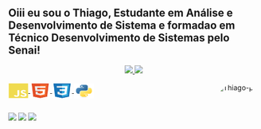 ## Oiii eu sou o Thiago, Estudante em Análise e Desenvolvimento de Sistema e formadao em Técnico Desenvolvimento de Sistemas pelo Senai!

<div align="center">
  <a href="https://github.com/Thiagopedro99">
  <img height="150em" src="https://github-readme-stats.vercel.app/api?username=thiagopedro99&show_icons=true&theme=dracula&include_all_commits=true&count_private=true"/>
  <img height="150em" src="https://github-readme-stats.vercel.app/api/top-langs/?username=Thiagopedro99&layout=compact&langs_count=7&theme=dracula"/>
</div>

<div style="display: inline_block"><br>
  <img align="center" alt="Thiago-Js" height="30" width="40" src="https://raw.githubusercontent.com/devicons/devicon/master/icons/javascript/javascript-plain.svg">
  <img align="center" alt="Thiago-HTML" height="30" width="40" src="https://raw.githubusercontent.com/devicons/devicon/master/icons/html5/html5-original.svg">
  <img align="center" alt="Thiago-CSS" height="30" width="40" src="https://raw.githubusercontent.com/devicons/devicon/master/icons/css3/css3-original.svg">
  <img align="center" alt="Thiago-Python" height="30" width="40" src="https://raw.githubusercontent.com/devicons/devicon/master/icons/python/python-original.svg">
  
  <img align="right" alt="Thiago-pic" height="150" style="border-radius:90px;" src="https://avatars.githubusercontent.com/u/69489913?v=4">
</div>
  
  ##
 
<div> 
  
  <a href="https://www.instagram.com/thsilva999" target="_blank"><img src="https://img.shields.io/badge/-Instagram-%23E4405F?style=for-the-badge&logo=instagram&logoColor=white" target="_blank"></a>
  <a href = "mailto:thiago.gefa@gmail.com"><img src="https://img.shields.io/badge/-Gmail-%23333?style=for-the-badge&logo=gmail&logoColor=white" target="_blank"></a>
  <a href="https://www.linkedin.com/in/thiago-silva-969248160" target="_blank"><img src="https://img.shields.io/badge/-LinkedIn-%230077B5?style=for-the-badge&logo=linkedin&logoColor=white" target="_blank"></a> 
  
</div>


